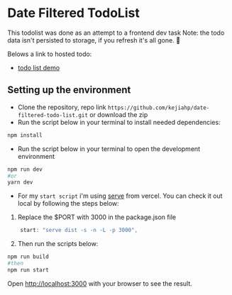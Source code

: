 # Date Filtered TodoList

This todolist was done as an attempt to a frontend dev task
Note: the todo data isn't persisted to storage, if you refresh it's all gone. 💨

Belows a link to hosted todo:

- [todo list demo](https://date-filtered-todo-list.netlify.app)

## Setting up the environment

- Clone the repository, repo link `https://github.com/kejiahp/date-filtered-todo-list.git` or download the zip
- Run the script below in your terminal to install needed dependencies:

```bash
npm install
```

- Run the script below in your terminal to open the development environment

```bash
npm run dev
#or
yarn dev
```

- For my `start script` i'm using [serve](https://www.npmjs.com/package/serve) from vercel. You can check it out local by following the steps below:

1. Replace the $PORT with 3000 in the package.json file

```js
    start: "serve dist -s -n -L -p 3000",
```

2. Then run the scripts below:

```bash
npm run build
#then
npm run start
```

Open [http://localhost:3000](http://localhost:3000) with your browser to see the result.
